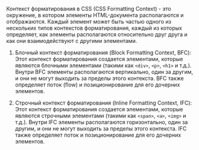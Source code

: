 Контекст форматирования в CSS (CSS Formatting Context) - это окружение, в котором элементы HTML-документа располагаются и отображаются. Каждый элемент может быть частью одного из нескольких типов контекстов форматирования, каждый из которых определяет, как элементы располагаются относительно друг друга и как они взаимодействуют с другими элементами.

1. Блочный контекст форматирования (Block Formatting Context, BFC): Этот контекст форматирования создается элементами, которые являются блочными элементами (такими как `<div>`, `<p>`, `<h1>` и т.д.). Внутри BFC элементы располагаются вертикально, один за другим, и они не могут выходить за пределы этого контекста. BFC также определяет поток (flow) и позиционирование для его дочерних элементов.
   
2. Строчный контекст форматирования (Inline Formatting Context, IFC): Этот контекст форматирования создается элементами, которые являются строчными элементами (такими как `<span>`, `<a>`, `<img>` и т.д.). Внутри IFC элементы располагаются горизонтально, один за другим, и они не могут выходить за пределы этого контекста. IFC также определяет поток и позиционирование для его дочерних элементов.
